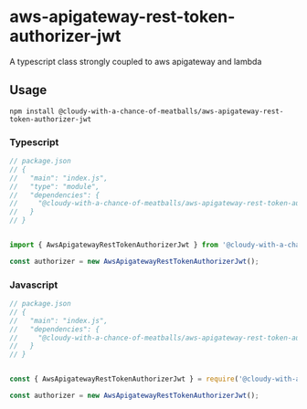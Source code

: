 # aws-apigateway-rest-token-authorizer-jwt

A typescript class strongly coupled to aws apigateway and lambda


## Usage

```shell
npm install @cloudy-with-a-chance-of-meatballs/aws-apigateway-rest-token-authorizer-jwt
```

### Typescript
```typescript
// package.json
// {
//   "main": "index.js",
//   "type": "module",
//   "dependencies": {
//     "@cloudy-with-a-chance-of-meatballs/aws-apigateway-rest-token-authorizer-jwt": "^0.0.0"
//   }
// }


import { AwsApigatewayRestTokenAuthorizerJwt } from '@cloudy-with-a-chance-of-meatballs/aws-apigateway-rest-token-authorizer-jwt';

const authorizer = new AwsApigatewayRestTokenAuthorizerJwt();
```

### Javascript
```javascript
// package.json
// {
//   "main": "index.js",
//   "dependencies": {
//     "@cloudy-with-a-chance-of-meatballs/aws-apigateway-rest-token-authorizer-jwt": "^0.0.0"
//   }
// }


const { AwsApigatewayRestTokenAuthorizerJwt } = require('@cloudy-with-a-chance-of-meatballs/aws-apigateway-rest-token-authorizer-jwt');

const authorizer = new AwsApigatewayRestTokenAuthorizerJwt();
```
